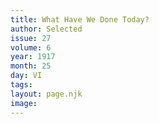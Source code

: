 ```yaml
---
title: What Have We Done Today?
author: Selected
issue: 27
volume: 6
year: 1917
month: 25
day: VI
tags:
layout: page.njk
image:
---
```


